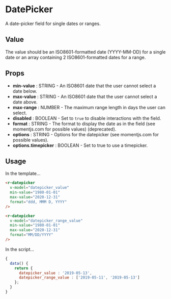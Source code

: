 # DatePicker
A date-picker field for single dates or ranges.

## Value
The value should be an ISO8601-formatted date (YYYY-MM-DD) for a single date or an array containing 2 ISO8601-formatted dates for a range.

## Props
* **min-value** : STRING - An ISO8601 date that the user cannot select a date below.
* **max-value** : STRING - An ISO8601 date that the user cannot select a date above.
* **max-range** : NUMBER - The maximum range length in days the user can select.
* **disabled** : BOOLEAN - Set to `true` to disable interactions with the field.
* **format** : STRING - The format to display the date as in the field (see momentjs.com for possible values) (deprecated).
* **options** : STRING - Options for the datepicker (see momentjs.com for possible values).
* **options.timepicker** : BOOLEAN - Set to true to use a timepicker.

## Usage
In the template...
```html
<r-datepicker
  v-model="datepicker_value"
  min-value="1980-01-01"
  max-value="2020-12-31"
  format="ddd, MMM D, YYYY"
/>

<r-datepicker
  v-model="datepicker_range_value"
  min-value="1980-01-01"
  max-value="2020-12-31"
  format="MM/DD/YYYY"
/>
```

In the script...
```js
{
  data() {
    return {
      datepicker_value : '2019-05-13',
      datepicker_range_value : ['2019-05-11', '2019-05-13']
    };
  }
}
```